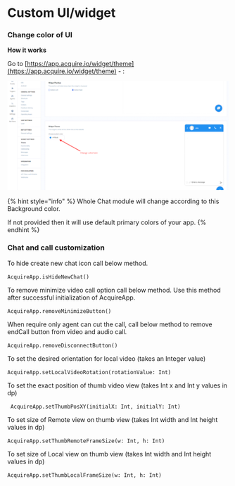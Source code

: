 # Custom UI/widget

### Change color of UI

**How it works**

Go to [https://app.acquire.io/widget/theme](https://app.acquire.io/widget/theme) - :

![](../../.gitbook/assets/theme_change%20%282%29.png)

{% hint style="info" %}
Whole Chat module will change according to this Background color.

If not provided then it will use default primary colors of your app.
{% endhint %}

### Chat and call customization

To hide create new chat icon call below method.

```text
AcquireApp.isHideNewChat()
```

To remove minimize video call option call below method. Use this method after successful initialization of AcquireApp.

```text
AcquireApp.removeMinimizeButton()
```

When require only agent can cut the call, call below method to remove endCall button from video and audio call.

```text
AcquireApp.removeDisconnectButton()
```

To set the desired orientation for local video \(takes an Integer value\)

```text
AcquireApp.setLocalVideoRotation(rotationValue: Int)
```

To set the exact position of thumb video view \(takes Int x and Int y values in dp\)

```text
 AcquireApp.setThumbPosXY(initialX: Int, initialY: Int)
```

To set size of Remote view on thumb view \(takes Int width and Int height values in dp\)

```text
AcquireApp.setThumbRemoteFrameSize(w: Int, h: Int) 
```

To set size of Local view on thumb view \(takes Int width and Int height values in dp\)

```text
AcquireApp.setThumbLocalFrameSize(w: Int, h: Int)
```

